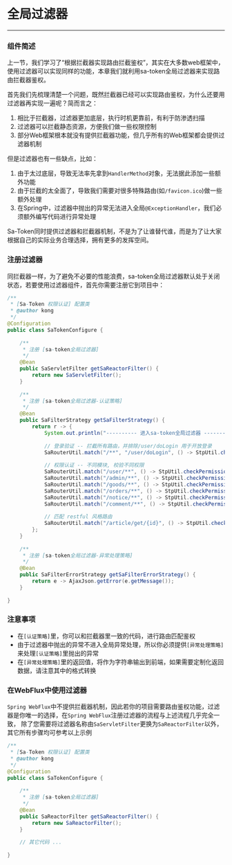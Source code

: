 # 全局过滤器
--- 

### 组件简述

上一节，我们学习了“根据拦截器实现路由拦截鉴权”，其实在大多数web框架中，使用过滤器可以实现同样的功能，本章我们就利用sa-token全局过滤器来实现路由拦截器鉴权。

首先我们先梳理清楚一个问题，既然拦截器已经可以实现路由鉴权，为什么还要用过滤器再实现一遍呢？简而言之：
1. 相比于拦截器，过滤器更加底层，执行时机更靠前，有利于防渗透扫描
2. 过滤器可以拦截静态资源，方便我们做一些权限控制
3. 部分Web框架根本就没有提供拦截器功能，但几乎所有的Web框架都会提供过滤器机制

但是过滤器也有一些缺点，比如：
1. 由于太过底层，导致无法率先拿到`HandlerMethod`对象，无法据此添加一些额外功能
2. 由于拦截的太全面了，导致我们需要对很多特殊路由(如`/favicon.ico`)做一些额外处理
3. 在Spring中，过滤器中抛出的异常无法进入全局`@ExceptionHandler`，我们必须额外编写代码进行异常处理

Sa-Token同时提供过滤器和拦截器机制，不是为了让谁替代谁，而是为了让大家根据自己的实际业务合理选择，拥有更多的发挥空间。


### 注册过滤器
同拦截器一样，为了避免不必要的性能浪费，sa-token全局过滤器默认处于关闭状态，若要使用过滤器组件，首先你需要注册它到项目中：
``` java
/**
 * [Sa-Token 权限认证] 配置类 
 * @author kong
 */
@Configuration
public class SaTokenConfigure {
	
	/**
	 * 注册 [sa-token全局过滤器] 
	 */
	@Bean
	public SaServletFilter getSaReactorFilter() {
		return new SaServletFilter();
	}
	
	/**
	 * 注册 [sa-token全局过滤器-认证策略] 
	 */
	@Bean
	public SaFilterStrategy getSaFilterStrategy() {
		return r -> {
			System.out.println("---------- 进入sa-token全局过滤器 -----------");
			
			// 登录验证 -- 拦截所有路由，并排除/user/doLogin 用于开放登录 
            SaRouterUtil.match("/**", "/user/doLogin", () -> StpUtil.checkLogin());
			
			// 权限认证 -- 不同模块, 校验不同权限 
			SaRouterUtil.match("/user/**", () -> StpUtil.checkPermission("user"));
			SaRouterUtil.match("/admin/**", () -> StpUtil.checkPermission("admin"));
			SaRouterUtil.match("/goods/**", () -> StpUtil.checkPermission("goods"));
			SaRouterUtil.match("/orders/**", () -> StpUtil.checkPermission("orders"));
			SaRouterUtil.match("/notice/**", () -> StpUtil.checkPermission("notice"));
			SaRouterUtil.match("/comment/**", () -> StpUtil.checkPermission("comment"));
			
			// 匹配 restful 风格路由 
			SaRouterUtil.match("/article/get/{id}", () -> StpUtil.checkPermission("article"));
		};
	}
	
	/**
	 * 注册 [sa-token全局过滤器-异常处理策略] 
	 */
	@Bean
	public SaFilterErrorStrategy getSaFilterErrorStrategy() {
		return e -> AjaxJson.getError(e.getMessage());
	}
	
}
```

### 注意事项
- 在`[认证策略]`里，你可以和拦截器里一致的代码，进行路由匹配鉴权
- 由于过滤器中抛出的异常不进入全局异常处理，所以你必须提供`[异常处理策略]`来处理`[认证策略]`里抛出的异常
- 在`[异常处理策略]`里的返回值，将作为字符串输出到前端，如果需要定制化返回数据，请注意其中的格式转换


### 在WebFlux中使用过滤器
`Spring WebFlux`中不提供拦截器机制，因此若你的项目需要路由鉴权功能，过滤器是你唯一的选择，在`Spring WebFlux`注册过滤器的流程与上述流程几乎完全一致，
除了您需要将过滤器名称由`SaServletFilter`更换为`SaReactorFilter`以外，其它所有步骤均可参考以上示例
``` java
/**
 * [Sa-Token 权限认证] 配置类 
 * @author kong
 */
@Configuration
public class SaTokenConfigure {
		
	/**
	 * 注册 [sa-token全局过滤器] 
	 */
	@Bean
	public SaReactorFilter getSaReactorFilter() {
		return new SaReactorFilter();
	}
	
	// 其它代码 ... 
	
}
```
		